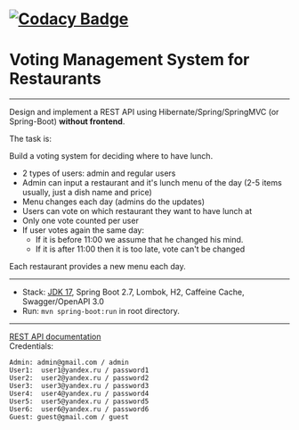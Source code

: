 [![Codacy Badge](https://app.codacy.com/project/badge/Grade/db15e1c8a2ab4d019a49e89fcf0296a4)](https://www.codacy.com/gh/gEugen/TopJavaGraduationProject/dashboard?utm_source=github.com&amp;utm_medium=referral&amp;utm_content=gEugen/TopJavaGraduationProject&amp;utm_campaign=Badge_Grade)
=================================================
Voting Management System for Restaurants
=================================================
-------------------------------------------------
Design and implement a REST API using Hibernate/Spring/SpringMVC (or Spring-Boot) **without frontend**.

The task is:

Build a voting system for deciding where to have lunch.

* 2 types of users: admin and regular users
* Admin can input a restaurant and it's lunch menu of the day (2-5 items usually, just a dish name and price)
* Menu changes each day (admins do the updates)
* Users can vote on which restaurant they want to have lunch at
* Only one vote counted per user
* If user votes again the same day:
    - If it is before 11:00 we assume that he changed his mind.
    - If it is after 11:00 then it is too late, vote can't be changed

Each restaurant provides a new menu each day.

-------------------------------------------------
- Stack: [JDK 17](http://jdk.java.net/17/), Spring Boot 2.7, Lombok, H2, Caffeine Cache, Swagger/OpenAPI 3.0
- Run: `mvn spring-boot:run` in root directory.
-----------------------------------------------------
[REST API documentation](http://localhost:8080/swagger-ui.html)  
Credentials:
```
Admin: admin@gmail.com / admin
User1:  user1@yandex.ru / password1
User2:  user2@yandex.ru / password2
User3:  user3@yandex.ru / password3
User4:  user4@yandex.ru / password4
User5:  user5@yandex.ru / password5
User6:  user6@yandex.ru / password6
Guest: guest@gmail.com / guest
```